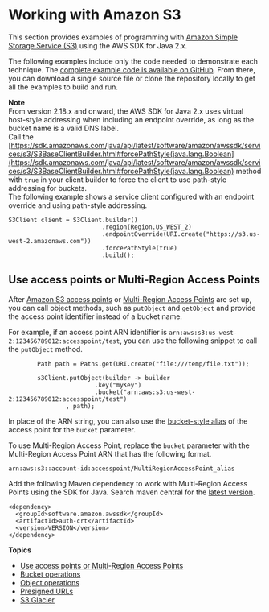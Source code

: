 # Working with Amazon S3<a name="examples-s3"></a>

This section provides examples of programming with [Amazon Simple Storage Service \(S3\)](http://aws.amazon.com/s3/) using the AWS SDK for Java 2\.x\.

The following examples include only the code needed to demonstrate each technique\. The [complete example code is available on GitHub](https://github.com/awsdocs/aws-doc-sdk-examples/tree/master/javav2)\. From there, you can download a single source file or clone the repository locally to get all the examples to build and run\.

**Note**  
From version 2\.18\.x and onward, the AWS SDK for Java 2\.x uses virtual host\-style addressing when including an endpoint override, as long as the bucket name is a valid DNS label\.   
Call the [https://sdk.amazonaws.com/java/api/latest/software/amazon/awssdk/services/s3/S3BaseClientBuilder.html#forcePathStyle(java.lang.Boolean](https://sdk.amazonaws.com/java/api/latest/software/amazon/awssdk/services/s3/S3BaseClientBuilder.html#forcePathStyle(java.lang.Boolean) method with `true` in your client builder to force the client to use path\-style addressing for buckets\.  
The following example shows a service client configured with an endpoint override and using path\-style addressing\.  

```
S3Client client = S3Client.builder()
                          .region(Region.US_WEST_2)
                          .endpointOverride(URI.create("https://s3.us-west-2.amazonaws.com"))
                          .forcePathStyle(true)
                          .build();
```

## Use access points or Multi\-Region Access Points<a name="examples-s3-access-points"></a>

After [Amazon S3 access points](AmazonS3/latest/userguide/access-points.html) or [Multi\-Region Access Points](AmazonS3/latest/userguide/MultiRegionAccessPoints.html) are set up, you can call object methods, such as `putObject` and `getObject` and provide the access point identifier instead of a bucket name\.

For example, if an access point ARN identifier is `arn:aws:s3:us-west-2:123456789012:accesspoint/test`, you can use the following snippet to call the `putObject` method\.

```
        Path path = Paths.get(URI.create("file:///temp/file.txt"));
        
        s3Client.putObject(builder -> builder
                        .key("myKey")
                        .bucket("arn:aws:s3:us-west-2:123456789012:accesspoint/test")
                , path);
```

In place of the ARN string, you can also use the [bucket\-style alias](https://docs.aws.amazon.com/AmazonS3/latest/userguide/access-points-alias.html) of the access point for the `bucket` parameter\.

To use Multi\-Region Access Point, replace the `bucket` parameter with the Multi\-Region Access Point ARN that has the following format\. 

```
arn:aws:s3::account-id:accesspoint/MultiRegionAccessPoint_alias
```

Add the following Maven dependency to work with Multi\-Region Access Points using the SDK for Java\. Search maven central for the [latest version](https://search.maven.org/search?q=a:auth-crt)\.

```
<dependency>
  <groupId>software.amazon.awssdk</groupId>
  <artifactId>auth-crt</artifactId>
  <version>VERSION</version>
</dependency>
```

**Topics**
+ [Use access points or Multi\-Region Access Points](#examples-s3-access-points)
+ [Bucket operations](examples-s3-buckets.md)
+ [Object operations](examples-s3-objects.md)
+ [Presigned URLs](examples-s3-presign.md)
+ [S3 Glacier](examples-glacier.md)